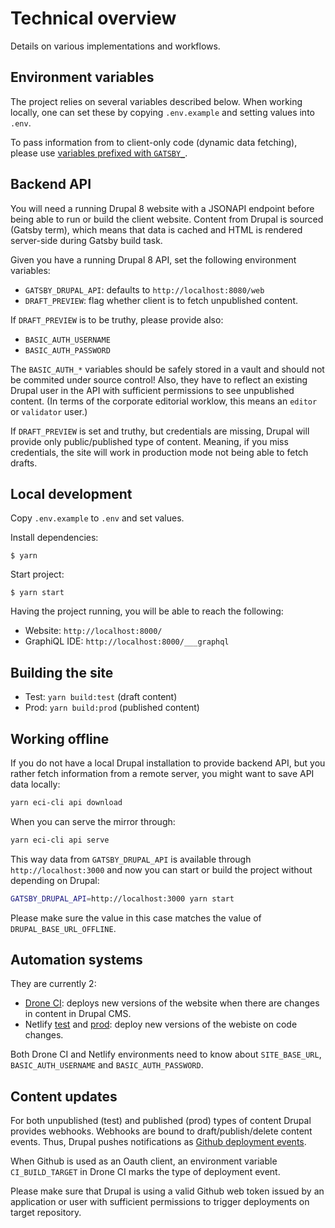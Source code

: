 # Technical overview

Details on various implementations and workflows.

## Environment variables

The project relies on several variables described below. When working locally, one can set these by copying `.env.example` and setting values into `.env`.

To pass information from to client-only code (dynamic data fetching), please use [variables prefixed with `GATSBY_`](https://www.gatsbyjs.org/docs/environment-variables).

## Backend API

You will need a running Drupal 8 website with a JSONAPI endpoint before being able to run or build the client website. Content from Drupal is sourced (Gatsby term), which means that data is cached and HTML is rendered server-side during Gatsby build task.

Given you have a running Drupal 8 API, set the following environment variables:

- `GATSBY_DRUPAL_API`: defaults to `http://localhost:8080/web`
- `DRAFT_PREVIEW`: flag whether client is to fetch unpublished content.

If `DRAFT_PREVIEW` is to be truthy, please provide also:

- `BASIC_AUTH_USERNAME`
- `BASIC_AUTH_PASSWORD`

The `BASIC_AUTH_*` variables should be safely stored in a vault and should not be commited under source control! Also, they have to reflect an existing Drupal user in the API with sufficient permissions to see unpublished content. (In terms of the corporate editorial worklow, this means an `editor` or `validator` user.)

If `DRAFT_PREVIEW` is set and truthy, but credentials are missing, Drupal will provide only public/published type of content. Meaning, if you miss credentials, the site will work in production mode not being able to fetch drafts.

## Local development

Copy `.env.example` to `.env` and set values.

Install dependencies:

```
$ yarn
```

Start project:

```
$ yarn start
```

Having the project running, you will be able to reach the following:

- Website: `http://localhost:8000/`
- GraphiQL IDE: `http://localhost:8000/___graphql`

## Building the site

- Test: `yarn build:test` (draft content)
- Prod: `yarn build:prod` (published content)

## Working offline

If you do not have a local Drupal installation to provide backend API, but you rather fetch information from a remote server, you might want to save API data locally:

```sh
yarn eci-cli api download
```

When you can serve the mirror through:

```sh
yarn eci-cli api serve
```

This way data from `GATSBY_DRUPAL_API` is available through `http://localhost:3000` and now you can start or build the project without depending on Drupal:

```sh
GATSBY_DRUPAL_API=http://localhost:3000 yarn start
```

Please make sure the value in this case matches the value of `DRUPAL_BASE_URL_OFFLINE`.

## Automation systems

They are currently 2:

- [Drone CI](https://drone.fpfis.eu/ec-europa/secgen-ecip-client-reference): deploys new versions of the website when there are changes in content in Drupal CMS.
- Netlify [test](https://app.netlify.com/sites/secgen-ecip-test/deploys) and [prod](https://app.netlify.com/sites/secgen-ecip-prod/overview): deploy new versions of the webiste on code changes.

Both Drone CI and Netlify environments need to know about `SITE_BASE_URL`, `BASIC_AUTH_USERNAME` and `BASIC_AUTH_PASSWORD`.

## Content updates

For both unpublished (test) and published (prod) types of content Drupal provides webhooks. Webhooks are bound to draft/publish/delete content events. Thus, Drupal pushes notifications as [Github deployment events](https://developer.github.com/v3/repos/deployments/#create-a-deployment).

When Github is used as an Oauth client, an environment variable `CI_BUILD_TARGET` in Drone CI marks the type of deployment event.

Please make sure that Drupal is using a valid Github web token issued by an application or user with sufficient permissions to trigger deployments on target repository.
